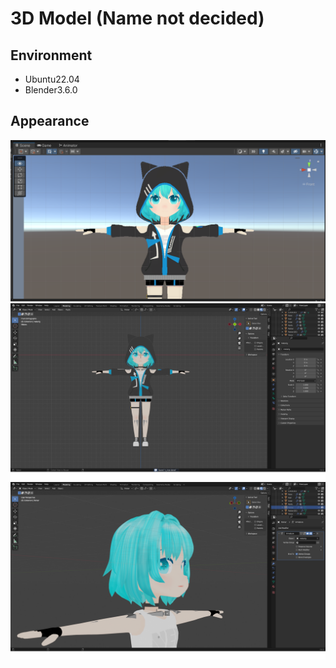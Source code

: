 # 3D Model (Name not decided)

## Environment

- Ubuntu22.04
- Blender3.6.0

## Appearance

![3D Model](./media/n_chan_front_unity.png)
![3D Model](./media/n_chan_front.png)
![3D Model](./media/n_chan_expand.png)
